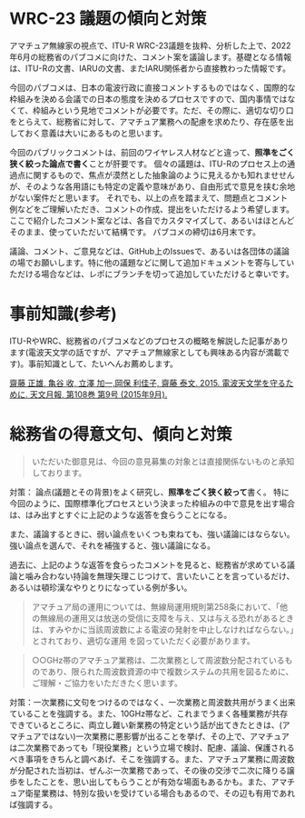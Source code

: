 # WRC-23 議題の傾向と対策

アマチュア無線家の視点で、ITU-R WRC-23議題を抜粋、分析した上で、2022年6月の総務省のパブコメに向けた、コメント案を議論します。基礎となる情報は、ITU-Rの文書、IARUの文書、またIARU関係者から直接教わった情報です。

今回のパブコメは、日本の電波行政に直接コメントするものではなく、国際的な枠組みを決める会議での日本の態度を決めるプロセスですので、国内事情ではなくて、枠組みという見地でコメントが必要です。ただ、その際に、適切な切り口をとらえて、総務省に対して、アマチュア業務への配慮を求めたり、存在感を出しておく意義は大いにあるものと思います。

今回のパブリックコメントは、前回のワイヤレス人材などと違って、**照準をごく狭く絞った論点で書く**ことが肝要です。
個々の議題は、ITU-Rのプロセス上の通過点に関するもので、焦点が漠然とした抽象論のように見えるかも知れませせんが、そのような各用語にも特定の定義や意味があり、自由形式で意見を挟む余地がない案件だと思います。
それでも、以上の点を踏まえて、問題点とコメント例などをご理解いただき、コメントの作成、提出をいただけるよう希望します。
ここで紹介したコメント案などは、各自でカスタマイズして、あるいはほとんどそのまま、使っていただいて結構です。
パブコメの締切は6月末です。

議論、コメント、ご意見などは、GitHub上のIssuesで、あるいは各団体の議論の場でお願いします。特に他の議題などに関して追加ドキュメントを寄与していただける場合などは、レポにブランチを切って追加していただけると幸いです。

# 事前知識(参考)
ITU-RやWRC、総務省のパブコメなどのプロセスの概略を解説した記事があります(電波天文学の話ですが、アマチュア無線家としても興味ある内容が満載です)。事前知識として、たいへんお薦めします。

[齋藤 正雄, 亀谷 收, 立澤 加一,岡保 利佳子, 齋藤 泰文. 2015. 電波天文学を守るために. 天文月報, 第108巻 第9号 (2015年9月).](https://www.asj.or.jp/geppou/archive_open/2015_108_09/108_599.pdf)

# 総務省の得意文句、傾向と対策

> いただいた御意見は、今回の意見募集の対象とは直接関係ないものと承知しております。

対策： 論点(議題とその背景)をよく研究し、**照準をごく狭く絞って**書く。
特に今回のように、国際標準化プロセスという決まった枠組みの中で意見を出す場合は、はみ出すとすぐに上記のような返答を食らうことになる。

また、議論するときに、弱い論点をいくつも束ねても、強い議論にはならない。強い論点を選んで、それを補強すると、強い議論になる。

過去に、上記のような返答を食らったコメントを見ると、総務省が求めている議論と噛み合わない持論を無理矢理こじつけて、言いたいことを言っているだけ、あるいは頓珍漢なやりとりになっている例が多い。

> アマチュア局の運用については、無線局運用規則第258条において、「他の無線局の運用又は放送の受信に支障を与え、又は与える恐れがあるときは、すみやかに当該周波数による電波の発射を中止しなければならない。」とされており、適切な運用 を図っていただく必要があります。

> ○○GHz帯のアマチュア業務は、二次業務として周波数分配されているものであり、限られた周波数資源の中で複数システムの共用を図るために、ご理解・ご協力をいただきたく思います。

対策：一次業務に文句をつけるのではなく、一次業務と周波数共用がうまく出来ていることを強調する。また、10GHz帯など、これまでうまく各種業務が共存できているところに、両立し難い新業務の特定という話が出てきたときは、(アマチュアではない)一次業務に悪影響が出ることを挙げ、その上で、アマチュアは二次業務であっても「現役業務」という立場で検討、配慮、議論、保護されるべき事項をきちんと調べあげ、そこを強調する。また、アマチュア業務に周波数が分配された当初は、ぜんぶ一次業務であって、その後の交渉で二次に降りる譲歩をしたことを、思い出してもらうことが有効な場面もあるかも。また、アマチュア衛星業務は、特別な扱いを受けている場合もあるので、その辺も有用であれば強調する。
